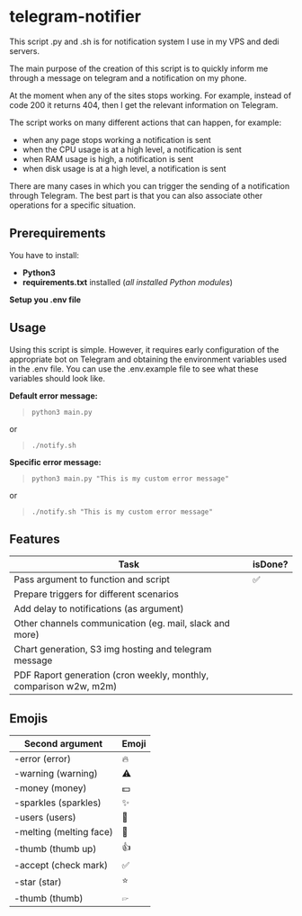 # telegram-notifier
This script .py and .sh is for notification system I use in my VPS and dedi servers. 

The main purpose of the creation of this script is to quickly inform me through a message on telegram and a notification on my phone. 

At the moment when any of the sites stops working. For example, instead of code 200 it returns 404, then I get the relevant information on Telegram. 

The script works on many different actions that can happen, for example:
- when any page stops working a notification is sent
- when the CPU usage is at a high level, a notification is sent
- when RAM usage is high, a notification is sent
 - when disk usage is at a high level, a notification is sent

There are many cases in which you can trigger the sending of a notification through Telegram. The best part is that you can also associate other operations for a specific situation. 

## Prerequirements

You have to install:
* **Python3**
* **requirements.txt** installed (*all installed Python modules*)

**Setup you .env file**

## Usage
Using this script is simple. However, it requires early configuration of the appropriate bot on Telegram and obtaining the environment variables used in the .env file. You can use the .env.example file to see what these variables should look like.

**Default error message:**

> `python3 main.py`  

or   
> `./notify.sh`  

  

**Specific error message:**

> `python3 main.py "This is my custom error message"`  

or   
> `./notify.sh "This is my custom error message"`  

## Features

| Task                                     | isDone? |
|------------------------------------------|---------|
| Pass argument to function and script     |    ✅    |
| Prepare triggers for different scenarios |         |
| Add delay to notifications (as argument) |         |
| Other channels communication (eg. mail, slack and more) |         |
| Chart generation, S3 img hosting and telegram message |         |
| PDF Raport generation (cron weekly, monthly, comparison w2w, m2m) |         |


## Emojis


| Second argument                                     | Emoji |
|------------------------------------------|---------|
| -error (error)     |    🔥     |
| -warning (warning) |     ⚠️    |
| -money (money) |     💵    |
| -sparkles (sparkles) |     ✨    |
| -users (users) |     👥    |
| -melting (melting face) |    🫠    |
| -thumb (thumb up) |     👍    |
| -accept (check mark) |     ✅    |
| -star (star) |     ⭐    |
| -thumb (thumb) |     🖙    |